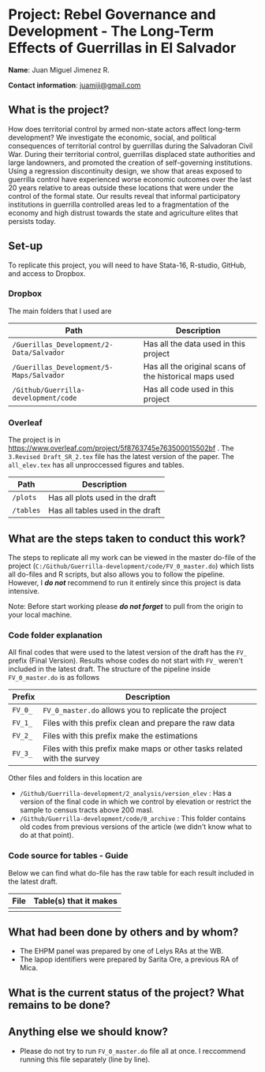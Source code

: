 # Project: Rebel Governance and Development - The Long-Term Effects of Guerrillas in El Salvador

**Name**:  Juan Miguel Jimenez R. 

**Contact information**: juamiji@gmail.com

## What is the project?
How does territorial control by armed non-state actors affect long-term development? We investigate the economic, social, and political consequences of territorial control by guerrillas during the Salvadoran Civil War.  During their territorial control, guerrillas displaced state authorities and large landowners, and promoted the creation of self-governing institutions. Using a regression discontinuity design, we show that areas exposed to guerrilla control have experienced worse economic outcomes over the last 20 years relative to areas outside these locations that were under the control of the formal state.  Our results reveal that  informal participatory institutions in guerrilla controlled areas led to a fragmentation of the economy and high distrust towards the state and agriculture elites that persists today.

## Set-up
To replicate this project, you will need to have Stata-16, R-studio, GitHub, and access to Dropbox. 

### Dropbox
The main folders that I used are

| Path | Description |
| ---- | ----------- |
| `/Guerillas_Development/2-Data/Salvador` | Has all the data used in this project | 
| `/Guerillas_Development/5-Maps/Salvador` | Has all the original scans of the historical maps used | 
| `/Github/Guerrilla-development/code` | Has all code used in this project |

### Overleaf
The project is in https://www.overleaf.com/project/5f8763745e763500015502bf . The `3.Revised Draft_SR_2.tex` file has the latest version of the paper. The `all_elev.tex` has all unproccessed figures and tables. 

| Path | Description |
| ---- | ----------- |
| `/plots` | Has all plots used in the draft | 
| `/tables` | Has all tables used in the draft | 

## What are the steps taken to conduct this work?
The steps to replicate all my work can be viewed in the master do-file of the project (`C:/Github/Guerrilla-development/code/FV_0_master.do`) which lists all do-files and R scripts, but also allows you to follow the pipeline. However, I ***do not*** recommend to run it entirely since this project is data intensive.

Note: Before start working please ***do not forget*** to pull from the origin to your local machine.

### Code folder explanation
All final codes that were used to the latest version of the draft has the `FV_` prefix (Final Version). Results whose codes do not start with `FV_` weren't included in the latest draft. The structure of the pipeline inside `FV_0_master.do` is as follows 

| Prefix | Description |
| ---- | ----------- |
| `FV_0_` |  `FV_0_master.do` allows you to replicate the project | 
| `FV_1_` | Files with this prefix clean and prepare the raw data |
| `FV_2_` | Files with this prefix make the estimations | 
| `FV_3_` | Files with this prefix make maps or other tasks related with the survey | 

Other files and folders in this location are
- `/Github/Guerrilla-development/2_analysis/version_elev` : Has a version of the final code in which we control by elevation or restrict the sample to census tracts above 200 masl.
- `/Github/Guerrilla-development/code/0_archive` : This folder contains old codes from previous versions of the article (we didn't know what to do at that point).  

### Code source for tables - Guide
Below we can find what do-file has the raw table for each result included in the latest draft.

| File | Table(s) that it makes |
| ---- | ----------- |
|    |  |


## What had been done by others and by whom? 
- The EHPM panel was prepared by one of Lelys RAs at the WB. 
- The lapop identifiers were prepared by Sarita Ore, a previous RA of Mica. 

## What is the current status of the project?  What remains to be done?  

## Anything else we should know? 
- Please do not try to run `FV_0_master.do` file all at once. I reccommend running this file separately (line by line). 


